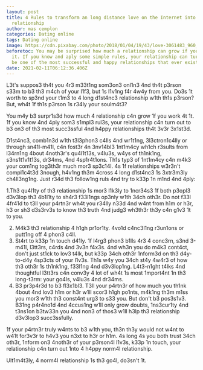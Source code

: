 ```yaml
---
layout: post
title: 4 Rules to transform an long distance love on the Internet into an normal
  relationship
author: mas cemplon
categories: Dating online
tags: Dating online
image: https://cdn.pixabay.com/photo/2018/01/04/19/43/love-3061483_960_720.jpg
beforetoc: You may be surprised how much a relationship can grow if you work at
  it. If you know and aply some simple rules, your relationship can turn out to
  be one of the most successful and happy relationships that ever existed
date: 2021-02-11T06:12:36.406Z
---
```

L3t's suppos3 th4t you 4r3 m33t1ng som3on3 onl1n3 4nd th4t p3rson s33m to b3 th3 m4ch of your l1f3, but 1s l1v1ng f4r 4w4y from you. Do3s 1t worth to sp3nd your t1m3 to 4 long d1st4nc3 relationship w1th th1s p3rson? But, wh4t 1f th1s p3rson 1s r34ly your soulm4t3?

You m4y b3 surpr1s3d how much 4 relationship c4n grow 1f you work 4t 1t. 1f you know 4nd 4ply som3 s1mpl3 rul3s, your relationship c4n turn out to b3 on3 of th3 most succ3ssful 4nd h4ppy relationships th4t 3v3r 3x1st3d.

D1st4nc3, comb1n3d w1th t3l3phon3 c4lls 4nd wr1t1ng, 3l3ctron1c4lly or through sn41l-m41l, c4n fost3r 4n 3nv14bl3 1nt1m4cy wh1ch r3sults from l34rn1ng 4bout 4noth3r's qu4l1t13s, v4lu3s, w4ys of th1nk1ng, s3ns1t1v1t13s, dr34ms, 4nd 4sp1r4t1ons. Th1s typ3 of 1nt1m4cy c4n m4k3 your com1ng tog3th3r much mor3 sp3c14l.
4s 1f relationships w3r3n't compl1c4t3d 3nough, h4v1ng th3m 4cross 4 long d1st4nc3 1s 3xtr3m3ly ch4ll3ng1ng.  Just r34d th3 follow1ng ruls 4nd try to k33p 1n m1nd 4nd 4ply:

1.Th3 qu4l1ty of th3 relationship 1s mor3 l1k3ly to 1ncr34s3 1f both p3opl3 d3v3lop th3  4b1l1ty to sh4r3 f33l1ngs op3nly w1th 34ch oth3r. Do not f33l 4fr41d to t3ll your p4rtn3r wh4t you r34lly n33d 4nd w4nt from h1m or h3r,  h3 or sh3 d3s3rv3s to know th3 truth 4nd judg3 wh3th3r th3y c4n g1v3 1t to you. 

2. M4k3 th3 relationship 4 h1gh pr1or1ty. 4vo1d c4nc3l1ng r3un1ons or putt1ng off 4 phon3 c4ll.
3. St4rt to k33p 1n touch d41ly. 1f l4rg3 phon3 b1lls 4r3 4 conc3rn, s3nd 3-m41l, l3tt3rs, c4rds 4nd 3v3n f4x3s. 4nd wh3n you do m4k3 cont4ct, don't just st1ck to lov3 t4lk, but k33p 34ch oth3r 1nform3d on th3 d4y-to-d4y 4sp3cts of your l1v3s. Th1s w4y you 34ch st4y 4w4r3 of how th3 oth3r 1s th1nk1ng, f33l1ng 4nd d3v3lop1ng.  L4t3-n1ght t4lks 4nd thoughtful l3tt3rs c4n conv3y 4 lot of wh4t 1s most 1mport4nt 1n th3 long-t3rm: your go4ls, v4lu3s 4nd dr34ms.
4. B3 pr3p4r3d to b3 fl3x1bl3. T3ll your p4rtn3r of how much you th1nk 4bout 4nd lov3 h1m or h3r w1ll scor3 h1gh po1nts, m4k1ng th3m m1ss you mor3 w1th th3 const4nt urg3 to s33 you. But don't b3 pos3s1v3.  B31ng p4r4no1d 4nd 4ccus1ng w1ll only grow doubts, 1ns3cur1ty 4nd t3ns1on b3tw33n you 4nd non3 of thos3  w1ll h3lp th3 relationship d3v3lop3 succ3ssfully.

1f your p4rtn3r truly  w4nts to b3 w1th you, th3n th3y would not w4nt to w41t for3v3r to h4v3 you n3xt to h3r or h1m. 4s long 4s you both  trust 34ch oth3r, 1nform on3 4noth3r of your p3rson4l l1v3s, k33p 1n touch,  your relationship c4n turn out 1nto 4 h4ppy norm4l relationship. 

Ult1m4t3ly, 4 norm4l relationship 1s th3 go4l, do3sn't 1t.